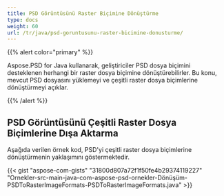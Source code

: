 ```yaml
---
title: PSD Görüntüsünü Raster Biçimine Dönüştürme
type: docs
weight: 60
url: /tr/java/psd-goruntusunu-raster-bicimine-donusturme/
---
```


{{% alert color="primary" %}}

Aspose.PSD for Java kullanarak, geliştiriciler PSD dosya biçimini desteklenen herhangi bir raster dosya biçimine dönüştürebilirler. Bu konu, mevcut PSD dosyasını yüklemeyi ve çeşitli raster dosya biçimlerine dönüştürmeyi açıklar.

{{% /alert %}}
## **PSD Görüntüsünü Çeşitli Raster Dosya Biçimlerine Dışa Aktarma**
Aşağıda verilen örnek kod, PSD'yi çeşitli raster dosya biçimlerine dönüştürmenin yaklaşımını göstermektedir.



{{< gist "aspose-com-gists" "31800d807a72f1f50fe4b29374119227" "Ornekler-src-main-java-com-aspose-psd-ornekler-Dönüşüm-PSDToRasterImageFormats-PSDToRasterImageFormats.java" >}}


